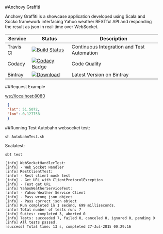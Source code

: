 #Anchovy Graffiti 
 
Anchovy Graffiti is a showcase application developed using Scala and Socko framework interfacing Yahoo weather RESTful API and responding the result as json in real-time over WebSocket.

Service | Status | Description
------- | ------ | -----------
Travis CI | [![Build Status](https://travis-ci.org/Iman/anchovy-graffiti.svg)](https://travis-ci.org/Iman/anchovy-graffiti) | Continuous Integration and Test Automation
Codacy |  [![Codacy Badge](https://www.codacy.com/project/badge/6bf3c4400e5e4cefb9b131c74c7f4b09)](https://www.codacy.com/app/iman/anchovy-graffiti)| Code Quality
Bintray | [![Download](https://api.bintray.com/packages/iman/generic/anchovy-graffiti/images/download.svg) ](https://bintray.com/iman/generic/anchovy-graffiti/_latestVersion) | Latest Version on Bintray

##Request Example 
 
 [ws://localhost:8080](ws://localhost:8080)
 
```json
 {
 "lat": 51.5072,
 "lon":-0.127758
 }
 ```

##Running Test
Autobahn websocket test:
```
sh AutobahnTest.sh
```
 
Scalatest:
```
sbt test
``` 
 
 ```
 [info] WebSocketHandlerTest:
 [info] - Web Socket Handler
 [info] RestClientTest:
 [info] - Rest client mock test
 [info] - Get URL with ClientProtocolException
 [info] - Test get URL
 [info] YahooWeatherServiceTest:
 [info] - Yahoo Weather Service Client
 [info] - Pass wrong json object
 [info] - Pass correct json object
 [info] Run completed in 1 second, 699 milliseconds.
 [info] Total number of tests run: 7
 [info] Suites: completed 3, aborted 0
 [info] Tests: succeeded 7, failed 0, canceled 0, ignored 0, pending 0
 [info] All tests passed.
 [success] Total time: 13 s, completed 27-Jul-2015 00:29:16
 ```
 
